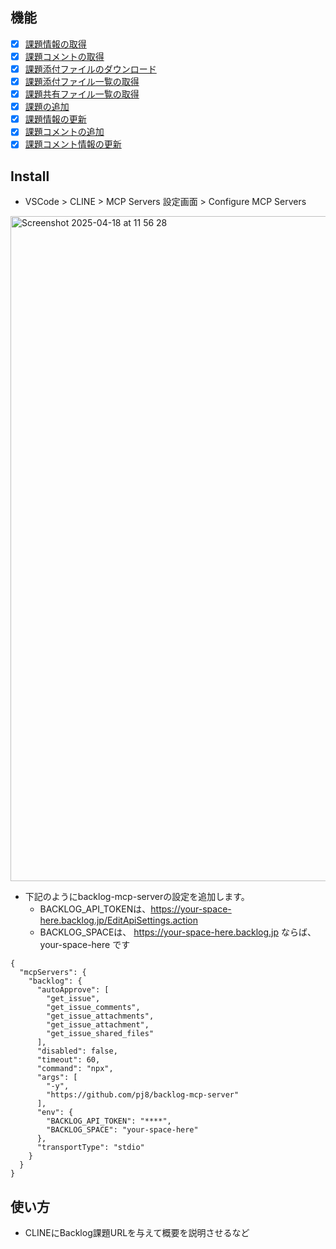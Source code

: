 ## 機能
- [x] [課題情報の取得](https://developer.nulab.com/ja/docs/backlog/api/2/get-issue/)
- [x] [課題コメントの取得](https://developer.nulab.com/ja/docs/backlog/api/2/get-comment-list/)
- [x] [課題添付ファイルのダウンロード](https://developer.nulab.com/ja/docs/backlog/api/2/get-issue-attachment/)
- [x] [課題添付ファイル一覧の取得](https://developer.nulab.com/ja/docs/backlog/api/2/get-list-of-issue-attachments/)
- [x] [課題共有ファイル一覧の取得](https://developer.nulab.com/ja/docs/backlog/api/2/get-list-of-linked-shared-files/)
- [x] [課題の追加](https://developer.nulab.com/ja/docs/backlog/api/2/add-issue/)
- [x] [課題情報の更新](https://developer.nulab.com/ja/docs/backlog/api/2/update-issue/)
- [x] [課題コメントの追加](https://developer.nulab.com/ja/docs/backlog/api/2/add-comment/)
- [x] [課題コメント情報の更新](https://developer.nulab.com/ja/docs/backlog/api/2/update-comment/)

## Install

- VSCode > CLINE > MCP Servers 設定画面 > Configure MCP Servers
<img width="1064" alt="Screenshot 2025-04-18 at 11 56 28" src="https://github.com/user-attachments/assets/783b72a0-ba0f-4769-8222-d5754d48573d" />

- 下記のようにbacklog-mcp-serverの設定を追加します。
  - BACKLOG_API_TOKENは、https://your-space-here.backlog.jp/EditApiSettings.action
  - BACKLOG_SPACEは、 https://your-space-here.backlog.jp ならば、your-space-here です

```jsonc
{
  "mcpServers": {
    "backlog": {
      "autoApprove": [
        "get_issue",
        "get_issue_comments",
        "get_issue_attachments",
        "get_issue_attachment",
        "get_issue_shared_files"
      ],
      "disabled": false,
      "timeout": 60,
      "command": "npx",
      "args": [
        "-y",
        "https://github.com/pj8/backlog-mcp-server"
      ],
      "env": {
        "BACKLOG_API_TOKEN": "****",
        "BACKLOG_SPACE": "your-space-here"
      },
      "transportType": "stdio"
    }
  }
}
```

## 使い方
- CLINEにBacklog課題URLを与えて概要を説明させるなど
